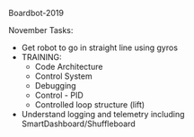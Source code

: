 Boardbot-2019

November Tasks:
- Get robot to go in straight line using gyros
- TRAINING:
  - Code Architecture
  - Control System
  - Debugging
  - Control - PID
  - Controlled loop structure (lift)
- Understand logging and telemetry including SmartDashboard/Shuffleboard
